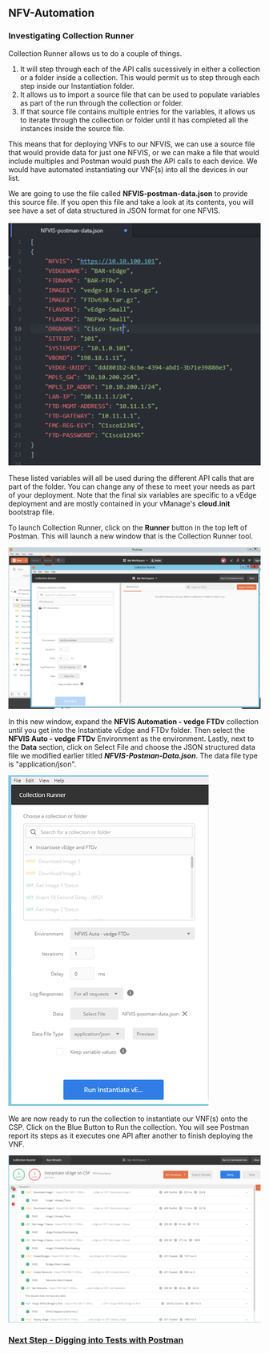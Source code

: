 ## NFV-Automation

### Investigating Collection Runner

Collection Runner allows us to do a couple of things.  

1. It will step through each of the API calls sucessively in either a collection or a folder inside a collection.  This would permit us to step through each step inside our Instantiation folder.  
2. It allows us to import a source file that can be used to populate variables as part of the run through the collection or folder.  
3. If that source file contains multiple entries for the variables, it allows us to iterate through the collection or folder until it has completed all the instances inside the source file.

This means that for deploying VNFs to our NFVIS, we can use a source file that would provide data for just one NFVIS, or we can make a file that would include multiples and Postman would push the API calls to each device.  We would have automated instantiating our VNF(s) into all the devices in our list.

We are going to use the file called **NFVIS-postman-data.json** to provide this source file.  If you open this file and take a look at its contents, you will see have a set of data structured in JSON format for one NFVIS.  

![alt text](../images/Postman-Runner_Data.png)

These listed variables will all be used during the different API calls that are part of the folder.  You can change any of these to meet your needs as part of your deployment.  Note that the final six variables are specific to a vEdge deployment and are mostly contained in your vManage's **cloud.init** bootstrap file.  

To launch Collection Runner, click on the **Runner** button in the top left of Postman.  This will launch a new window that is the Collection Runner tool.  

![alt text](../images/Postman-Launching_Collection_Runner.png)

In this new window, expand the **NFVIS Automation - vedge FTDv** collection until you get into the Instantiate vEdge and FTDv folder.  Then select the **NFVIS Auto - vedge FTDv** Environment as the environment.  Lastly, next to the **Data** section, click on Select File and choose the JSON structured data file we modified earlier titled ***NFVIS-Postman-Data.json***.  The data file type is "application/json".

![alt text](../images/Postman-Setting_Runner.png)

We are now ready to run the collection to instantiate our VNF(s) onto the CSP.  Click on the Blue Button to Run the collection.  You will see Postman report its steps as it executes one API after another to finish deploying the VNF.

![alt text](../images/Postman-Collection_Runner_Tasks.png)


### [Next Step - Digging into Tests with Postman](Module4.md)
